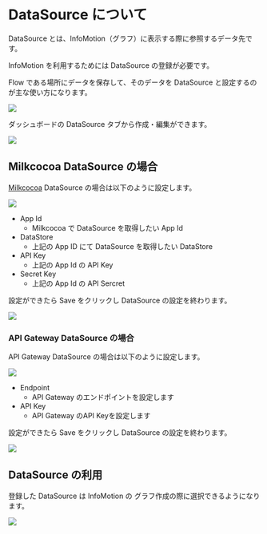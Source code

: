 # DataSource について

DataSource とは、InfoMotion（グラフ）に表示する際に参照するデータ先です。

InfoMotion を利用するためには DataSource の登録が必要です。

Flow である場所にデータを保存して、そのデータを DataSource と設定するのが主な使い方になります。

![](/_asset/images/enebular-developers-aboutdatasource.png)

ダッシュボードの DataSource タブから作成・編集ができます。

![](/_asset/images/enebular-developers-datasource.png)

## Milkcocoa DataSource の場合

[Milkcocoa](https://mlkcca.com/) DataSource の場合は以下のように設定します。

![](https://i.gyazo.com/7b0b7eebebe0828e564fdcb2863a47b9.png)

* App Id
    * Milkcocoa で DataSource を取得したい App Id
* DataStore
    * 上記の App ID にて DataSource を取得したい DataStore
* API Key
    * 上記の App Id の API Key
* Secret Key
    * 上記の App Id の API Sercret

設定ができたら Save をクリックし DataSource の設定を終わります。

![](https://i.gyazo.com/1fe28e143e56eaa179ba463d5469b1b9.png)

### API Gateway DataSource の場合

API Gateway DataSource の場合は以下のように設定します。

![](https://i.gyazo.com/da5d21890b47ed034526fee49e247e54.png)

* Endpoint
    * API Gateway のエンドポイントを設定します
* API Key
    * API Gateway のAPI Keyを設定します

設定ができたら Save をクリックし DataSource の設定を終わります。

![](https://i.gyazo.com/bc19b7fbd7338fc99961b36b0b8d1835.png)

## DataSource の利用

登録した DataSource は InfoMotion の グラフ作成の際に選択できるようになります。

![](https://i.gyazo.com/be55d7ae149fe186fb5d57ed391b2da6.png)
